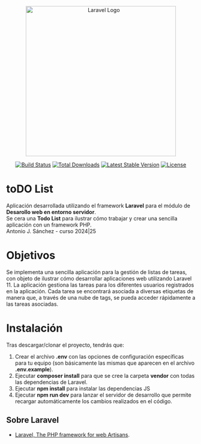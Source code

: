 <p align="center"><a href="https://laravel.com" target="_blank"><img src="https://raw.githubusercontent.com/laravel/art/master/logo-lockup/5%20SVG/2%20CMYK/1%20Full%20Color/laravel-logolockup-cmyk-red.svg" width="400" alt="Laravel Logo"></a></p>

<p align="center">
<a href="https://github.com/laravel/framework/actions"><img src="https://github.com/laravel/framework/workflows/tests/badge.svg" alt="Build Status"></a>
<a href="https://packagist.org/packages/laravel/framework"><img src="https://img.shields.io/packagist/dt/laravel/framework" alt="Total Downloads"></a>
<a href="https://packagist.org/packages/laravel/framework"><img src="https://img.shields.io/packagist/v/laravel/framework" alt="Latest Stable Version"></a>
<a href="https://packagist.org/packages/laravel/framework"><img src="https://img.shields.io/packagist/l/laravel/framework" alt="License"></a>
</p>

<!--<p><img src="https://github.com/bilbobolson/TodoList/blob/master/app/src/main/res/drawable/todo_logo.png" width="400"></p>-->

# toDO List
Aplicación desarrollada utilizando el framework **Laravel** para el módulo de **Desarollo web en entorno servidor**.<br/> 
Se cera una **Todo List** para ilustrar cómo trabajar y crear una sencilla aplicación con un framework PHP.<br/>
Antonio J. Sánchez - curso 2024|25

# Objetivos
Se implementa una sencilla aplicación para la gestión de listas de tareas, con objeto de ilustrar cómo desarrollar aplicaciones web utilizando Laravel 11. La aplicación gestiona las tareas para los diferentes usuarios registrados en la aplicación. Cada tarea se encontrará asociada a diversas etiquetas de manera que, a través de una nube de tags, se pueda acceder rápidamente a las tareas asociadas.

# Instalación
Tras descargar/clonar el proyecto, tendrás que:

1. Crear el archivo **.env** con las opciones de configuración específicas para tu equipo (son básicamente las mismas que aparecen en el archivo **.env.example**).
2. Ejecutar **composer install** para que se cree la carpeta **vendor** con todas las dependencias de Laravel.
3. Ejecutar **npm install** para instalar las dependencias JS
4. Ejecutar **npm run dev** para lanzar el servidor de desarrollo que permite recargar automáticamente los cambios realizados en el código. 

## Sobre Laravel
- [Laravel, The PHP framework for web Artisans](https://laravel.com/).

